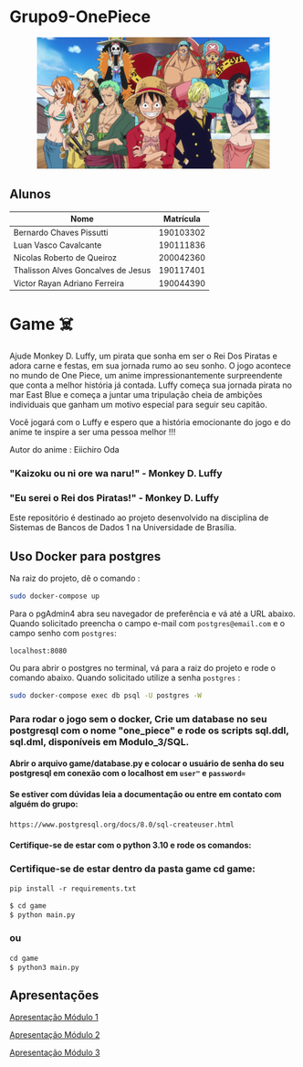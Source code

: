 # Grupo9-OnePiece

<div align="center"><img src="docs/images/one-piece.jpg" height="230" width="auto"/></div>


## Alunos

| Nome                               | Matrícula  | 
|------------------------------------|------------| 
| Bernardo Chaves Pissutti           | 190103302  |
| Luan Vasco Cavalcante              | 190111836  | 
| Nicolas Roberto de Queiroz         | 200042360  | 
| Thalisson Alves Goncalves de Jesus | 190117401  | 
| Victor Rayan Adriano Ferreira      | 190044390  |              

# Game :skull_and_crossbones:

Ajude Monkey D. Luffy, um pirata que sonha em ser o Rei Dos Piratas e adora carne e festas, em sua jornada rumo ao seu sonho.
O jogo acontece no mundo de One Piece, um anime impressionantemente surpreendente que conta a melhor história já contada.
Luffy começa sua jornada pirata no mar East Blue e começa a juntar uma tripulação cheia de ambições individuais que ganham um motivo especial para seguir seu capitão.

Você jogará com o Luffy e espero que a história emocionante do jogo e do anime te inspire a ser uma pessoa melhor !!!

Autor do anime : Eiichiro Oda

### "Kaizoku ou ni ore wa naru!" - Monkey D. Luffy
### "Eu serei o Rei dos Piratas!" - Monkey D. Luffy

Este repositório é destinado ao projeto desenvolvido na disciplina de Sistemas de Bancos de Dados 1 na Universidade de Brasília.

## Uso Docker para postgres

Na raiz do projeto, dê o comando : 
```bash
sudo docker-compose up
```

Para o pgAdmin4 abra seu navegador de preferência e vá até a URL abaixo. Quando solicitado preencha o campo e-mail com `postgres@email.com` e o campo senho com `postgres`: 
```
localhost:8080

```

Ou para abrir o postgres no terminal, vá para a raiz do projeto e rode o comando abaixo. Quando solicitado utilize a senha `postgres` :
```bash
sudo docker-compose exec db psql -U postgres -W

```

### Para rodar o jogo sem o docker, Crie um database no seu postgresql com o nome "one_piece" e rode os scripts sql.ddl, sql.dml, disponíveis em Modulo_3/SQL.

#### Abrir o arquivo game/database.py e colocar o usuário de senha do seu postgresql em conexão com o localhost em `user"` e `password=`

####  Se estiver com dúvidas leia a documentação ou entre em contato com alguém do grupo:
`https://www.postgresql.org/docs/8.0/sql-createuser.html`

#### Certifique-se de estar com o python 3.10 e rode os comandos:
### Certifique-se de estar dentro da pasta game cd game:

```
pip install -r requirements.txt
```

```
$ cd game
$ python main.py
```

### ou

```
cd game
$ python3 main.py
```

## Apresentações
[Apresentação Módulo 1](https://youtu.be/J68yiBu_BsI)

[Apresentação Módulo 2](https://unbbr-my.sharepoint.com/:v:/g/personal/190044390_aluno_unb_br/ERhQ-uQnj4xMlyZzKPtsRfMByD-a0qVkOub4UhZg8k5WpQ?e=nuOk8Q)

[Apresentação Módulo 3](https://unbbr-my.sharepoint.com/:v:/g/personal/190044390_aluno_unb_br/ERWh2uciex5Ioyo_sscKS5cBywAFq4SE1d8iIz52WtkDLw)



